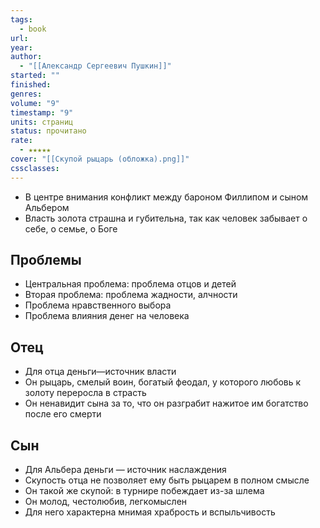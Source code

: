 ```yaml
---
tags:
  - book
url: 
year: 
author:
  - "[[Александр Сергеевич Пушкин]]"
started: ""
finished: 
genres: 
volume: "9"
timestamp: "9"
units: страниц
status: прочитано
rate:
  - ★★★★★
cover: "[[Скупой рыцарь (обложка).png]]"
cssclasses: 
---
```

- В центре внимания конфликт между бароном Филлипом и сыном Альбером
- Власть золота страшна и губительна, так как человек забывает о себе, о семье, о Боге
## Проблемы
- Центральная проблема: проблема отцов и детей
- Вторая проблема: проблема жадности, алчности
- Проблема нравственного выбора
- Проблема влияния денег на человека
## Отец
- Для отца деньги—источник власти
- Он рыцарь, смелый воин, богатый феодал, у которого любовь к золоту переросла в страсть
- Он ненавидит сына за то, что он разграбит нажитое им богатство после его смерти 
## Сын
- Для Альбера деньги — источник наслаждения
- Скупость отца не позволяет ему быть рыцарем в полном смысле
- Он такой же скупой: в турнире побеждает из-за шлема
- Он молод, честолюбив, легкомыслен
- Для него характерна мнимая храбрость и вспыльчивость